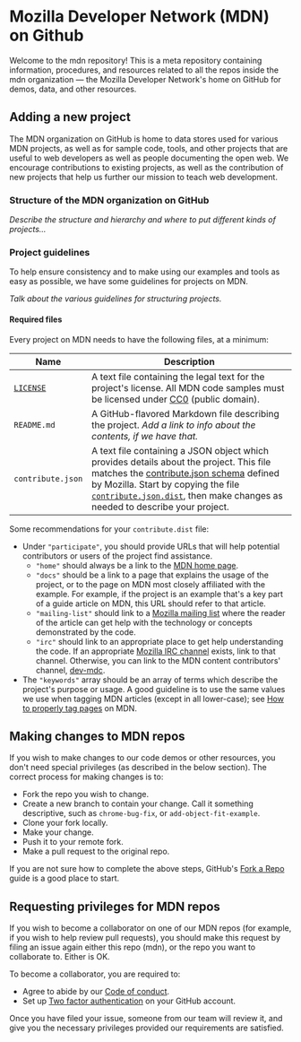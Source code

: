# Mozilla Developer Network (MDN) on Github

Welcome to the mdn repository! This is a meta repository containing information, procedures, and resources related to all the repos inside the mdn organization — the Mozilla Developer Network's home on GitHub for demos, data, and other resources.

## Adding a new project

The MDN organization on GitHub is home to data stores used for various MDN projects, as well as for sample code, tools, and other projects that are useful to web developers as well as people documenting the open web.  We encourage contributions to existing projects, as well as the contribution of new projects that help us further our mission to teach web development.

### Structure of the MDN organization on GitHub

*Describe the structure and hierarchy and where to put different kinds of projects...*

### Project guidelines

To help ensure consistency and to make using our examples and tools as easy as possible, we have some guidelines for projects on MDN.

*Talk about the various guidelines for structuring projects.*

#### Required files

Every project on MDN needs to have the following files, at a minimum:

Name | Description
---- | -----------
[`LICENSE`](https://github.com/mdn/mdn/blob/master/LICENSE) | A text file containing the legal text for the project's license. All MDN code samples must be licensed under [CC0](https://github.com/mdn/mdn/blob/master/LICENSE) (public domain).
`README.md` | A GitHub-flavored Markdown file describing the project. *Add a link to info about the contents, if we have that.*
`contribute.json` | A text file containing a JSON object which provides details about the project. This file matches the [contribute.json schema](https://www.contributejson.org/) defined by Mozilla. Start by copying the file [`contribute.json.dist`](https://github.com/mdn/mdn/blob/master/contribute.dist.json), then make changes as needed to describe your project.

Some recommendations for your `contribute.dist` file:

* Under `"participate"`, you should provide URLs that will help potential contributors or users of the project find assistance.
    * `"home"` should always be a link to the [MDN home page](https://developer.mozilla.org/).
    * `"docs"` should be a link to a page that explains the usage of the project, or to the page on MDN most closely affiliated with the example. For example, if the project is an example that's a key part of a guide article on MDN, this URL should refer to that article.
    * `"mailing-list"` should link to a [Mozilla mailing list](https://lists.mozilla.org/listinfo) where the reader of the article can get help with the technology or concepts demonstrated by the code.
    * `"irc"` should link to an appropriate place to get help understanding the code. If an appropriate [Mozilla IRC channel](https://wiki.mozilla.org/IRC#Commonly_Used_Mozilla_IRC_Channels) exists, link to that channel. Otherwise, you can link to the MDN content contributors' channel, [dev-mdc](https://www.mozilla.org/about/forums/#dev-mdc).
* The `"keywords"` array should be an array of terms which describe the project's purpose or usage. A good guideline is to use the same values we use when tagging MDN articles (except in all lower-case); see [How to properly tag pages](https://developer.mozilla.org/en-US/docs/MDN/Contribute/Howto/Tag) on MDN.

## Making changes to MDN repos

If you wish to make changes to our code demos or other resources, you don't need special privileges (as described in the below section). The correct process for making changes is to:

* Fork the repo you wish to change.
* Create a new branch to contain your change. Call it something descriptive, such as `chrome-bug-fix`, or `add-object-fit-example`.
* Clone your fork locally.
* Make your change.
* Push it to your remote fork.
* Make a pull request to the original repo.

If you are not sure how to complete the above steps, GitHub's [Fork a Repo](https://help.github.com/articles/fork-a-repo/#fork-an-example-repository) guide is a good place to start.

## Requesting privileges for MDN repos

If you wish to become a collaborator on one of our MDN repos (for example, if you wish to help review pull requests), you should make this request by filing an issue again either this repo (mdn), or the repo you want to collaborate to. Either is OK.

To become a collaborator, you are required to:

* Agree to abide by our [Code of conduct](CODE_OF_CONDUCT.md).
* Set up [Two factor authentication](https://github.com/blog/1614-two-factor-authentication) on your GitHub account.

Once you have filed your issue, someone from our team will review it, and give you the necessary privileges provided our requirements are satisfied.
